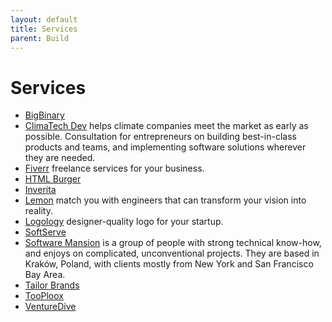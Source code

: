 ```yaml
---
layout: default
title: Services
parent: Build
---
```


# Services

- [BigBinary](https://www.bigbinary.com)
- [ClimaTech Dev](https://climatech.dev) helps climate companies meet the market as early as possible. Consultation for entrepreneurs on building best-in-class products and teams, and implementing software solutions wherever they are needed.
- [Fiverr](https://www.fiverr.com) freelance services for your business.
- [HTML Burger](https://htmlburger.com) 
- [Inverita](https://inveritasoft.com/)
- [Lemon](https://lemon.io) match you with engineers that can transform your vision into reality.
- [Logology](https://www.logology.co) designer-quality logo for your startup.
- [SoftServe](https://www.softserveinc.com/)
- [Software Mansion](https://swmansion.com) is a group of people with strong technical know-how, and enjoys on complicated, unconventional projects. They are based in Kraków, Poland, with clients mostly from New York and San Francisco Bay Area.
- [Tailor Brands](https://www.tailorbrands.com)
- [TooPloox](https://www.tooploox.com/)
- [VentureDive](https://www.venturedive.com)